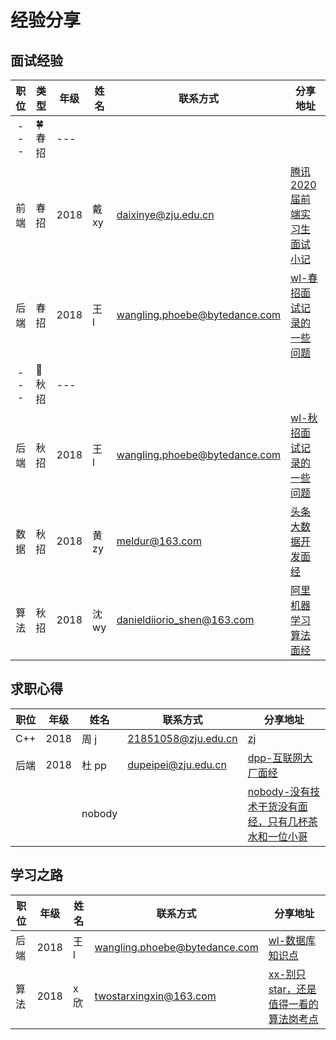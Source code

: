 # 经验分享

## 面试经验

| 职位 | 类型    | 年级 | 姓名  | 联系方式                      | 分享地址                                                                |
| :--: | ------- | ---- | ----- | ----------------------------- | ----------------------------------------------------------------------- |
| ---  | 🍀 春招 | ---  |
| 前端 | 春招    | 2018 | 戴 xy | daixinye@zju.edu.cn           | [腾讯 2020 届前端实习生面试小记](https://zhuanlan.zhihu.com/p/58867755) |
| 后端 | 春招    | 2018 | 王 l  | wangling.phoebe@bytedance.com | [wl-春招面试记录的一些问题](../share/wl-春招面试记录的一些问题.md)      |
| ---  | 🍁 秋招 | ---  |
| 后端 | 秋招    | 2018 | 王 l  | wangling.phoebe@bytedance.com | [wl-秋招面试记录的一些问题](../share/wl-秋招面试记录的一些问题.md)      |
| 数据 | 秋招    | 2018 | 黄 zy | meldur@163.com                | [头条大数据开发面经](https://www.nowcoder.com/discuss/284368)           |
| 算法 | 秋招    | 2018 | 沈 wy | danieldiiorio_shen@163.com    | [阿里机器学习算法面经](https://www.nowcoder.com/discuss/288226)           |

## 求职心得

| 职位 | 年级 | 姓名 | 联系方式            | 分享地址             |
| ---- | ---- | ---- | ------------------- | -------------------- |
| C++  | 2018 | 周 j | 21851058@zju.edu.cn | [zj](../share/zj.md) |
| 后端  | 2018 | 杜 pp | dupeipei@zju.edu.cn | [dpp-互联网大厂面经](../share/dpp-互联网大厂面经.md) |
| | | nobody | | [nobody-没有技术干货没有面经，只有几杯茶水和一位小哥](../share/nobody-没有技术干货没有面经，只有几杯茶水和一位小哥.md)

## 学习之路

| 职位 | 年级 | 姓名 | 联系方式                      | 分享地址                                       |
| ---- | ---- | ---- | ----------------------------- | ---------------------------------------------- |
| 后端 | 2018 | 王 l | wangling.phoebe@bytedance.com | [wl-数据库知识点](../share/wl-数据库知识点.md) |
| 算法 | 2018 | x 欣 | twostarxingxin@163.com | [xx-别只star，还是值得一看的算法岗考点](../share/xx-别只star，还是值得一看的算法岗考点.md)

